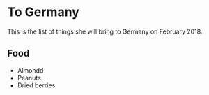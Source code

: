# To Germany
This is the list of things she will bring to Germany on February 2018.

## Food
* Almondd
* Peanuts
* Dried berries

